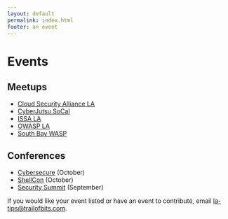 ```yaml
---
layout: default
permalink: index.html
footer: an event
---
```


# Events

## Meetups
* [Cloud Security Alliance LA](https://www.meetup.com/LASC-CSA/)
* [CyberJutsu SoCal](https://www.meetup.com/SoCal-Women-in-Cybersecurity/)
* [ISSA LA](https://issala.org/)
* [OWASP LA](https://www.meetup.com/OWASP-Los-Angeles/)
* [South Bay WASP](https://www.meetup.com/SouthBayWASP/)

## Conferences
* [Cybersecure](https://securethevillage.org/cybersecure-socal-2019/) (October)
* [ShellCon](https://shellcon.io/) (October)
* [Security Summit](https://www.lacyberlab.org/cyber-events/) (September)

If you would like your event listed or have an event to contribute, email <a href="mailto:la-tips@trailofbits.com">la-tips@trailofbits.com</a>.
